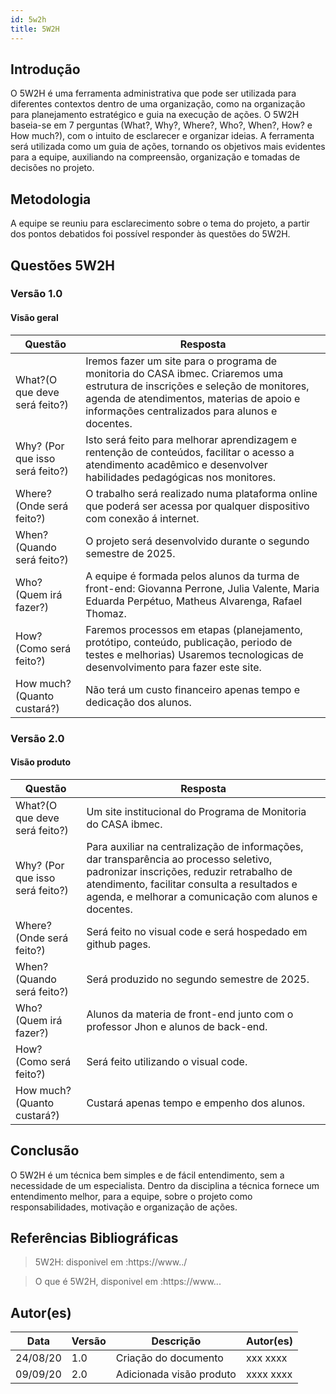 ```yaml
---
id: 5w2h
title: 5W2H
---
```


## **Introdução**
   
O 5W2H é uma ferramenta administrativa  que pode ser utilizada para diferentes contextos dentro de uma organização, como na organização para planejamento estratégico e guia na execução de ações. O 5W2H baseia-se em 7 perguntas (What?, Why?, Where?, Who?, When?, How? e How much?), com o intuito de esclarecer e organizar ideias. A ferramenta será utilizada como um guia de ações, tornando os objetivos mais evidentes para a equipe, auxiliando na compreensão, organização e tomadas de decisões no projeto.

## Metodologia

A equipe se reuniu para esclarecimento sobre o tema do projeto, a partir dos pontos debatidos foi possível responder às questões do 5W2H.  

## Questões 5W2H

### Versão 1.0

#### Visão geral

|Questão|Resposta|
|-------|--------|
|What?(O que deve será feito?)| Iremos fazer um site para o programa de monitoria do CASA ibmec. Criaremos uma estrutura de inscrições e seleção de monitores, agenda de atendimentos, materias de apoio e informações centralizados para alunos e docentes. |
|Why? (Por que isso será feito?)| Isto será feito para melhorar aprendizagem e rentenção de conteúdos, facilitar o acesso a atendimento acadêmico e desenvolver habilidades pedagógicas nos monitores.|
|Where? (Onde será feito?)|O trabalho será realizado numa plataforma online que poderá ser acessa por qualquer dispositivo com conexão á internet.|
|When? (Quando será feito?)|O projeto será desenvolvido durante o segundo semestre de 2025. |
|Who? (Quem irá fazer?)|A equipe é formada pelos alunos da turma de front-end: Giovanna Perrone, Julia Valente, Maria Eduarda Perpétuo, Matheus Alvarenga, Rafael Thomaz. |
|How? (Como será feito?)| Faremos processos em etapas (planejamento, protótipo, conteúdo, publicação, periodo de testes e melhorias) Usaremos tecnologicas de desenvolvimento para fazer este site. |
|How much? (Quanto custará?)|Não terá um custo financeiro apenas tempo e dedicação dos alunos. |


### Versão 2.0

#### Visão produto

|Questão|Resposta|
|-------|--------|
|What?(O que deve será feito?)| Um site institucional do Programa de Monitoria do CASA ibmec.|
|Why? (Por que isso será feito?)| Para auxiliar na centralização de  informações, dar transparência ao processo seletivo, padronizar inscrições, reduzir retrabalho de atendimento, facilitar consulta a resultados e agenda, e melhorar a comunicação com alunos e docentes. |
|Where? (Onde será feito?)| Será feito no visual code e será hospedado em github pages.|
|When? (Quando será feito?)| Será produzido no segundo semestre de 2025.|
|Who? (Quem irá fazer?)| Alunos da materia de front-end junto com o professor Jhon e alunos de back-end.|
|How? (Como será feito?)| Será feito utilizando o visual code. |
|How much? (Quanto custará?)|Custará apenas tempo e empenho dos alunos.|


## Conclusão

O 5W2H é um técnica bem simples e de fácil entendimento, sem a necessidade de um especialista. Dentro da disciplina a técnica fornece um entendimento melhor, para a equipe, sobre o projeto como responsabilidades, motivação e organização de ações.   
 
 
## Referências Bibliográficas
> 5W2H: disponivel em :https://www../

> O que é 5W2H, disponivel em :https://www...

## Autor(es)
| Data | Versão | Descrição | Autor(es) |
| -- | -- | -- | -- |
| 24/08/20 | 1.0 | Criação do documento | xxx xxxx | 
| 09/09/20 | 2.0 | Adicionada visão produto | xxxx xxxx | 